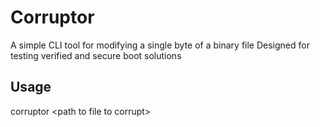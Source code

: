 # Corruptor

A simple CLI tool for modifying a single byte of a binary file
Designed for testing verified and secure boot solutions

## Usage

corruptor \<path to file to corrupt\> 
